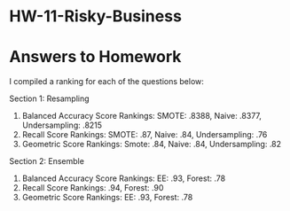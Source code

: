 # HW-11-Risky-Business
# Answers to Homework

I compiled a ranking for each of the questions below:

Section 1: Resampling
1. Balanced Accuracy Score Rankings: SMOTE: .8388, Naive: .8377, Undersampling: .8215
2. Recall Score Rankings: SMOTE: .87, Naive: .84, Undersampling: .76 
3. Geometric Score Rankings: Smote: .84, Naive: .84, Undersampling: .82

Section 2: Ensemble
1. Balanced Accuracy Score Rankings: EE: .93, Forest: .78
2. Recall Score Rankings: .94, Forest: .90
3. Geometric Score Rankings: EE: .93, Forest: .78
